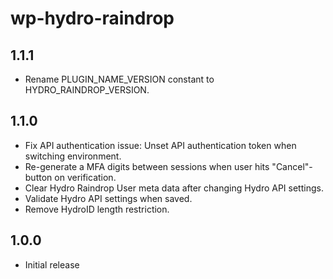# wp-hydro-raindrop

## 1.1.1

- Rename PLUGIN_NAME_VERSION constant to HYDRO_RAINDROP_VERSION.


## 1.1.0

- Fix API authentication issue: Unset API authentication token when switching environment.
- Re-generate a MFA digits between sessions when user hits "Cancel"-button on verification.
- Clear Hydro Raindrop User meta data after changing Hydro API settings.
- Validate Hydro API settings when saved. 
- Remove HydroID length restriction.

## 1.0.0

- Initial release
